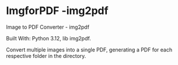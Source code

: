 # ImgforPDF -img2pdf

Image to PDF Converter - img2pdf

Built With: Python 3.12, lib img2pdf.

Convert multiple images into a single PDF, generating a PDF for each respective folder in the directory.